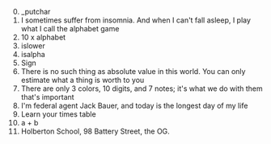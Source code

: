 0. _putchar 
1. I sometimes suffer from insomnia. And when I can't fall asleep, I play what I call the alphabet game
2. 10 x alphabet
3. islower 
4. isalpha
5. Sign
6. There is no such thing as absolute value in this world. You can only estimate what a thing is worth to you
7. There are only 3 colors, 10 digits, and 7 notes; it's what we do with them that's important
8. I'm federal agent Jack Bauer, and today is the longest day of my life
9. Learn your times table
10. a + b
11. Holberton School, 98 Battery Street, the OG.



